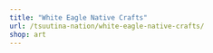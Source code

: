 ```yaml
---
title: "White Eagle Native Crafts"
url: /tsuutina-nation/white-eagle-native-crafts/
shop: art
---
```

